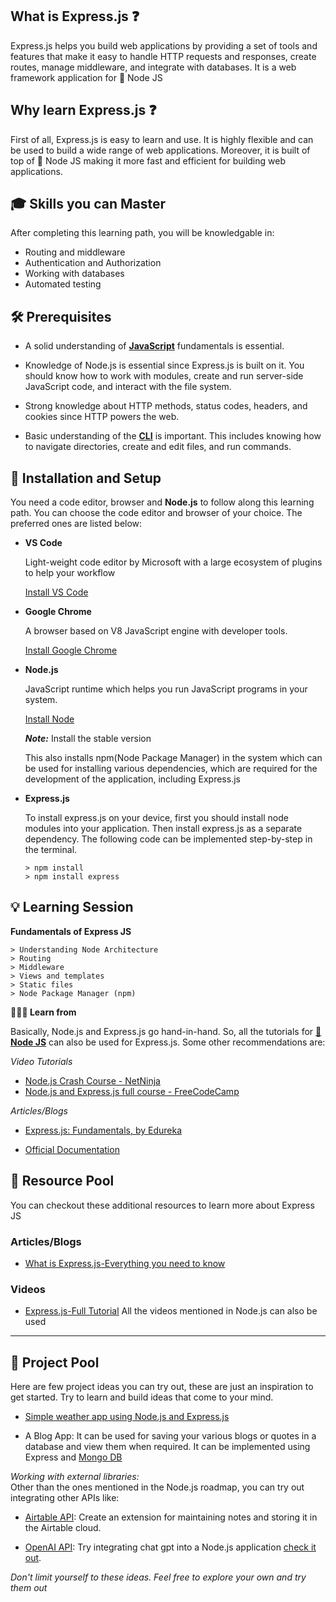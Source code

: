 ## What is  Express.js ❓
Express.js helps you build web applications by providing a set of tools and features that make it easy to handle HTTP requests and responses, create routes, manage middleware, and integrate with databases. It is a web framework application for 🎨 Node JS

## Why learn Express.js ❓
First of all, Express.js is easy to learn and use. It is highly flexible and can be used to build a wide range of web applications. Moreover, it is built of top of 🎨 Node JS  making it more fast and efficient for building web applications.

## 🎓 Skills you can Master
After completing this learning path, you will be knowledgable in:
- Routing and middleware
- Authentication and Authorization
- Working with databases
- Automated testing

## 🛠️ Prerequisites

- A solid understanding of [**JavaScript**](../../Languages/JavaScript.md) fundamentals is essential.

- Knowledge of Node.js is essential since Express.js is built on it. You should know how to work with modules, create and run server-side JavaScript code, and interact with the file system.

- Strong knowledge about HTTP methods, status codes, headers, and cookies since HTTP powers the web.

- Basic understanding of the [**CLI**](../../../../Essentials.md) is important. This includes knowing how to navigate directories, create and edit files, and run commands.


## 📲 Installation and Setup

You need a code editor, browser and **Node.js** to follow along this learning path. You can choose the code editor and browser of your choice. The preferred ones are listed below:
- **VS Code**

    Light-weight code editor by Microsoft with a large ecosystem of plugins to help your workflow
    
    [Install VS Code ](https://code.visualstudio.com/download)
- **Google Chrome**
    
    A browser based on V8 JavaScript engine with developer tools.
    
    [Install Google Chrome](https://www.google.com/chrome/)
- **Node.js**

    JavaScript runtime which helps you run JavaScript programs in your system.

    [Install Node](https://nodejs.org/en/download/)

    ***Note:*** Install the stable version
    
    This also installs npm(Node Package Manager) in the system which can be used for installing various dependencies, which are required for the development of the application, including Express.js
    
- **Express.js**

    To install express.js on your device, first you should install node modules into your application. Then install express.js as a separate dependency. The following code can be implemented step-by-step in the terminal.
    
    ```
  > npm install
  > npm install express
    ```
    
## 💡 Learning Session  

**Fundamentals of Express JS**
```
> Understanding Node Architecture
> Routing
> Middleware
> Views and templates
> Static files
> Node Package Manager (npm)
```

**🧑🏻‍💻 Learn from**

Basically, Node.js and Express.js go hand-in-hand. So, all the tutorials for [**🎨 Node JS**](../../../FrontEnd/) can also be used for Express.js. Some other recommendations are:

*Video Tutorials*
- [Node.js Crash Course - NetNinja](https://www.youtube.com/playlist?list=PL4cUxeGkcC9jsz4LDYc6kv3ymONOKxwBU)
- [Node.js and Express.js full course - FreeCodeCamp](https://www.youtube.com/watch?v=Oe421EPjeBE)


*Articles/Blogs*

- [Express.js: Fundamentals, by Edureka](https://medium.com/edureka/expressjs-tutorial-795ad6e65ab3)  

- [Official Documentation](https://expressjs.com/)

## 🔖 Resource Pool

You can checkout these additional resources to learn more about Express JS

### Articles/Blogs
- [What is Express.js-Everything you need to know](https://kinsta.com/knowledgebase/what-is-express-js/)

### Videos
- [Express.js-Full Tutorial](https://www.youtube.com/playlist?list=PLp50dWW_m40Vruw9uKGNqySCNFLXK5YiO)
All the videos mentioned in Node.js can also be used

---
## 🚀 Project Pool

Here are few project ideas you can try out, these are just an inspiration to get started. Try to learn and build ideas that come to your mind.

- [Simple weather app using Node.js and Express.js](https://www.youtube.com/watch?v=nc3IoAiu-ew)

- A Blog App: It can be used for saving your various blogs or quotes in a database and view them when required. It can be implemented using Express and  [Mongo DB](../../Databases/MongoDB.md) 

*Working with external libraries:*  
 Other than the ones mentioned in the Node.js roadmap, you can try out integrating other APIs like:
- [Airtable API](https://airtable.com/developers/web/api/introduction): Create an extension for maintaining notes and storing it in the Airtable cloud. 

- [OpenAI API](https://platform.openai.com/docs/introduction/overview): Try integrating chat gpt into a Node.js application [check it out](https://www.youtube.com/watch?v=_gQITRGs4y0).

*Don't limit yourself to these ideas. Feel free to explore your own and try them out*




